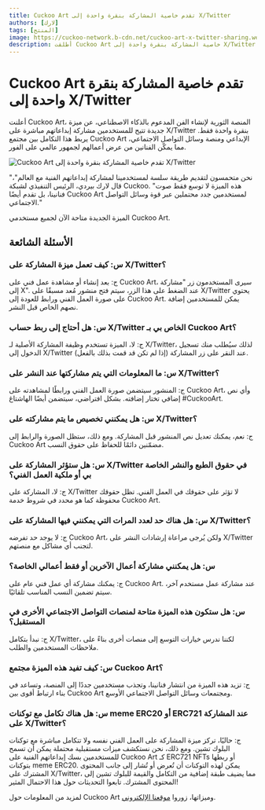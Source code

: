 ```yaml
---
title: Cuckoo Art تقدم خاصية المشاركة بنقرة واحدة إلى X/Twitter
authors: [لارك]
tags: [المنتج]
image: https://cuckoo-network.b-cdn.net/cuckoo-art-x-twitter-sharing.webp
description: أطلقت Cuckoo Art خاصية المشاركة بنقرة واحدة إلى X/Twitter، مما يتيح للفنانين عرض أعمالهم الفنية المولدة بالذكاء الاصطناعي على مستوى عالمي. تربط هذه الخاصية بين الإبداع ووسائل التواصل الاجتماعي، مما يزيد من التفاعل المجتمعي.
---
```


# Cuckoo Art تقدم خاصية المشاركة بنقرة واحدة إلى X/Twitter

أعلنت Cuckoo Art، المنصة الثورية لإنشاء الفن المدعوم بالذكاء الاصطناعي، عن ميزة جديدة تتيح للمستخدمين مشاركة إبداعاتهم مباشرة على X/Twitter بنقرة واحدة فقط. يربط هذا التكامل بين مجتمع Cuckoo Art الإبداعي ومنصة وسائل التواصل الاجتماعي، مما يمكّن الفنانين من عرض أعمالهم لجمهور عالمي على الفور.

![Cuckoo Art تقدم خاصية المشاركة بنقرة واحدة إلى X/Twitter](https://cuckoo-network.b-cdn.net/cuckoo-art-x-twitter-sharing.webp "Cuckoo Art تقدم خاصية المشاركة بنقرة واحدة إلى X/Twitter")

"نحن متحمسون لتقديم طريقة سلسة لمستخدمينا لمشاركة إبداعاتهم الفنية مع العالم"، قال لارك بيردي، الرئيس التنفيذي لشبكة Cuckoo. "هذه الميزة لا توسع فقط صوت فنانينا، بل تقدم أيضًا Cuckoo Art لمستخدمين جدد محتملين عبر قوة وسائل التواصل الاجتماعي."

الميزة الجديدة متاحة الآن لجميع مستخدمي Cuckoo Art.

## الأسئلة الشائعة

### س: كيف تعمل ميزة المشاركة على X/Twitter؟

ج: بعد إنشاء أو مشاهدة عمل فني على Cuckoo Art، سيرى المستخدمون زر "مشاركة إلى X". عند الضغط على هذا الزر، سيتم فتح منشور مُعد مسبقًا على X/Twitter يحتوي على صورة العمل الفني ورابط للعودة إلى Cuckoo Art. يمكن للمستخدمين إضافة نصهم الخاص قبل النشر.

### س: هل أحتاج إلى ربط حساب X/Twitter الخاص بي بـ Cuckoo Art؟

ج: لا، الميزة تستخدم وظيفة المشاركة الأصلية لـ X/Twitter، لذلك سيُطلب منك تسجيل الدخول إلى X/Twitter (إذا لم تكن قد قمت بذلك بالفعل) عند النقر على زر المشاركة.

### س: ما المعلومات التي يتم مشاركتها عند النشر على X/Twitter؟

ج: المنشور سيتضمن صورة العمل الفني ورابطًا لمشاهدته على Cuckoo Art، وأي نص إضافي تختار إضافته. بشكل افتراضي، سيتضمن أيضًا الهاشتاغ #CuckooArt.

### س: هل يمكنني تخصيص ما يتم مشاركته على X/Twitter؟

ج: نعم، يمكنك تعديل نص المنشور قبل المشاركة. ومع ذلك، ستظل الصورة والرابط إلى Cuckoo Art مضمّنين دائمًا للحفاظ على حقوق النسب.

### س: هل ستؤثر المشاركة على X/Twitter في حقوق الطبع والنشر الخاصة بي أو ملكية العمل الفني؟

ج: لا، المشاركة على X/Twitter لا تؤثر على حقوقك في العمل الفني. تظل حقوقك محفوظة كما هو محدد في شروط خدمة Cuckoo Art.

### س: هل هناك حد لعدد المرات التي يمكنني فيها المشاركة على X/Twitter؟

ج: لا يوجد حد تفرضه Cuckoo Art، ولكن يُرجى مراعاة إرشادات النشر على X/Twitter لتجنب أي مشاكل مع منصتهم.

### س: هل يمكنني مشاركة أعمال الآخرين أو فقط أعمالي الخاصة؟

ج: يمكنك مشاركة أي عمل فني عام على Cuckoo Art. عند مشاركة عمل مستخدم آخر، سيتم تضمين النسب المناسب تلقائيًا.

### س: هل ستكون هذه الميزة متاحة لمنصات التواصل الاجتماعي الأخرى في المستقبل؟

ج: نبدأ بتكامل X/Twitter، لكننا ندرس خيارات التوسع إلى منصات أخرى بناءً على ملاحظات المستخدمين والطلب.

### س: كيف تفيد هذه الميزة مجتمع Cuckoo Art؟

ج: تزيد هذه الميزة من انتشار فنانينا، وتجذب مستخدمين جددًا إلى المنصة، وتساعد في بناء ارتباط أقوى بين Cuckoo Art ومجتمعات وسائل التواصل الاجتماعي الأوسع.

### س: هل هناك تكامل مع توكنات meme ERC20 أو ERC721 عند المشاركة على X/Twitter؟

ج: حاليًا، تركز ميزة المشاركة على العمل الفني نفسه ولا تتكامل مباشرة مع توكنات البلوك تشين. ومع ذلك، نحن نستكشف ميزات مستقبلية محتملة يمكن أن تسمح للمستخدمين بسك إبداعاتهم الفنية على Cuckoo Art كـ ERC721 NFTs أو ربطها بتوكنات meme ERC20. يمكن لهذه التوكنات أن تُعرض أو تُشار إلى جانب المحتوى المشترك على X/Twitter، مما يضيف طبقة إضافية من التكامل والقيمة للبلوك تشين إلى المحتوى المشترك. تابعوا التحديثات حول هذا الاحتمال المثير!

لمزيد من المعلومات حول Cuckoo Art وميزاتها، زوروا [موقعنا الإلكتروني](https://cuckoo.network/portal/art).
